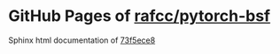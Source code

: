 GitHub Pages of [rafcc/pytorch-bsf](https://github.com/rafcc/pytorch-bsf.git)
===
Sphinx html documentation of [73f5ece8](https://github.com/rafcc/pytorch-bsf/tree/73f5ece835839a85bb50519819bed1667c9ad9f2)
